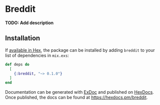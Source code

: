 # Breddit

**TODO: Add description**

## Installation

If [available in Hex](https://hex.pm/docs/publish), the package can be installed
by adding `breddit` to your list of dependencies in `mix.exs`:

```elixir
def deps do
  [
    {:breddit, "~> 0.1.0"}
  ]
end
```

Documentation can be generated with [ExDoc](https://github.com/elixir-lang/ex_doc)
and published on [HexDocs](https://hexdocs.pm). Once published, the docs can
be found at <https://hexdocs.pm/breddit>.

